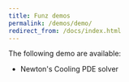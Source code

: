 ```yaml
---
title: Funz demos
permalink: /demos/demo/
redirect_from: /docs/index.html
---
```


The following demo are available:

* Newton's Cooling PDE solver

